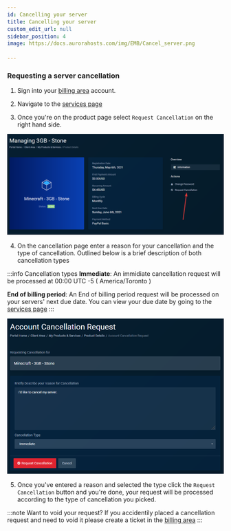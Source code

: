 ```yaml
---
id: Cancelling your server
title: Cancelling your server
custom_edit_url: null
sidebar_position: 4
image: https://docs.aurorahosts.com/img/EMB/Cancel_server.png

---
```


### Requesting a server cancellation

1. Sign into your [billing area](https://billing.aurorahosts.com) account.

2. Navigate to the [services page](https://billing.aurorahosts.com/clientarea.php?action=services)

3. Once you're on the product page select `Request Cancellation` on the right hand side.

![services](../../images/Billing/Server_Cancel/1_services.png)

4. On the cancellation page enter a reason for your cancellation and the type of cancellation. Outlined below is a brief description of both cancellation types

:::info Cancellation types
**Immediate**: An immidiate cancellation request will be processed at 00:00 UTC -5 ( America/Toronto )

**End of billing period**: An End of billing period request will be processed on your servers' next due date. You can view your due date by going to the [services page](https://billing.aurorahosts.com/clientarea.php?action=services)
:::

![Cancellation page](../../images/Billing/Server_Cancel/2_cancelpage.png)

5. Once you've entered a reason and selected the type click the `Request Cancellation` button and you're done, your request will be processed according to the type of cancellation you picked.

:::note Want to void your request?
If you accidentily placed a cancellation request and need to void it please create a ticket in the [billing area](https://billing.aurorahosts.com)
:::
